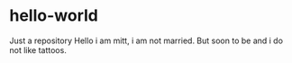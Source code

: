 # hello-world
Just a repository
Hello i am mitt, i am not married.
But soon to be and i do not like tattoos.
